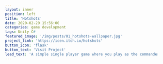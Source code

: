 ```yaml
---
layout: inner
position: left
title: 'Hotshots'
date: 2020-02-20 15:56:00
categories: game development
tags: Unity C# 
featured_image: '/img/posts/01_hotshots-wallpaper.jpg'
project_link: 'https://icen.itch.io/hotshots'
button_icon: 'flask'
button_text: 'Visit Project'
lead_text: 'A simple single player game where you play as the commander of a firehouse. You can buy new vehicles as well as recruit firefighters to aid in your mission.'
---
```

